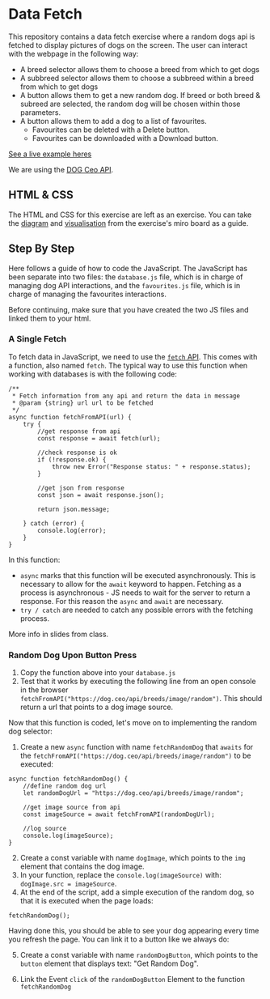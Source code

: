 # Data Fetch

This repository contains a data fetch exercise where a random dogs api is fetched to display pictures of dogs on the screen. The user can interact with the webpage in the following way:
- A breed selector allows them to choose a breed from which to get dogs
- A subbreed selector allows them to choose a subbreed within a breed from which to get dogs
- A button allows them to get a new random dog. If breed or both breed & subreed are selected, the random dog will be chosen within those parameters.
- A button allows them to add a dog to a list of favourites.
    - Favourites can be deleted with a Delete button.
    - Favourites can be downloaded with a Download button.

[See a live example heres](https://dianavallverdu-nua.github.io/BSC1a-data_fetch/)

We are using the [DOG Ceo API](https://dog.ceo/dog-api/documentation/).

## HTML & CSS

The HTML and CSS for this exercise are left as an exercise. You can take the [diagram](https://miro.com/app/board/uXjVLOozKTc=/?moveToWidget=3458764604340767062&cot=14) and [visualisation](https://miro.com/app/board/uXjVLOozKTc=/?moveToWidget=3458764604869904107&cot=10) from the exercise's miro board as a guide.

## Step By Step

Here follows a guide of how to code the JavaScript. The JavaScript has been separate into two files: the `database.js` file, which is in charge of managing dog API interactions, and the `favourites.js` file, which is in charge of managing the favourites interactions.

Before  continuing, make sure that you have created the two JS files and linked them to your html.

### A Single Fetch

To fetch data in JavaScript, we need to use the [`fetch` API](https://developer.mozilla.org/en-US/docs/Web/API/Fetch_API). This comes with a function, also named `fetch`. The typical way to use this function when working with databases is with the following code:

```JS
/**
 * Fetch information from any api and return the data in message
 * @param {string} url url to be fetched
 */
async function fetchFromAPI(url) {
    try {
        //get response from api
        const response = await fetch(url);

        //check response is ok
        if (!response.ok) {
            throw new Error("Response status: " + response.status);
        }

        //get json from response
        const json = await response.json();

        return json.message;

    } catch (error) {
        console.log(error);
    }
}
```

In this function:

- `async` marks that this function will be executed asynchronously. This is necessary to allow for the `await` keyword to happen. Fetching as a process is asynchronous - JS needs to wait for the server to return a response. For this reason the `async` and `await` are necessary.
- `try / catch` are needed to catch any possible errors with the fetching process.

More info in slides from class.

### Random Dog Upon Button Press

1. Copy the function above into your `database.js`
2. Test that it works by executing the following line from an open console in the browser `fetchFromAPI("https://dog.ceo/api/breeds/image/random")`. This should return a url that points to a dog image source.

Now that this function is coded, let's move on to implementing the random dog selector:

1. Create a new `async` function with name `fetchRandomDog` that `awaits` for the `fetchFromAPI("https://dog.ceo/api/breeds/image/random")` to be executed:

```JS
async function fetchRandomDog() {
    //define random dog url
    let randomDogUrl = "https://dog.ceo/api/breeds/image/random";

    //get image source from api
    const imageSource = await fetchFromAPI(randomDogUrl);

    //log source
    console.log(imageSource);
}
```

2. Create a const variable with name `dogImage`, which points to the `img` element that contains the dog image.
3. In your function, replace the `console.log(imageSource)` with: `dogImage.src = imageSource`.
4. At the end of the script, add a simple execution of the random dog, so that it is executed when the page loads:
```JS
fetchRandomDog();
```

Having done this, you should be able to see your dog appearing every time you refresh the page. You can link it to a button like we always do:

5. Create a const variable with name `randomDogButton`, which points to the `button` element that displays text: "Get Random Dog".

6. Link the Event `click` of the `randomDogButton` Element to the function `fetchRandomDog`
